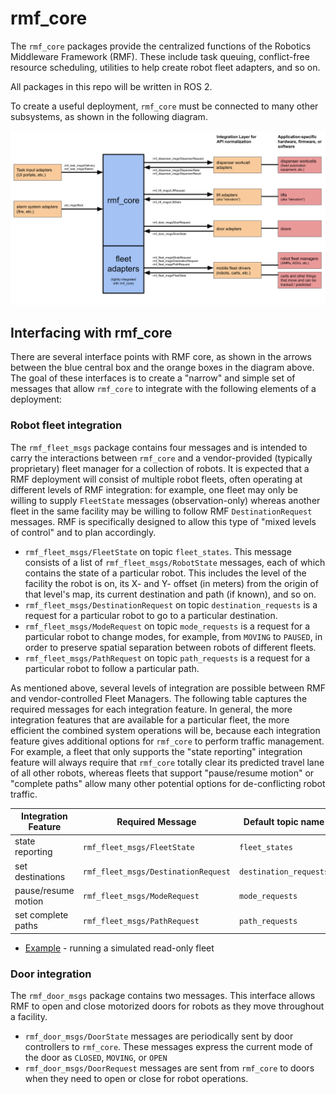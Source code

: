 # rmf\_core
The `rmf_core` packages provide the centralized functions of
the Robotics Middleware Framework (RMF). These include task
queuing, conflict-free resource scheduling, utilities to help
create robot fleet adapters, and so on.

All packages in this repo will be written in ROS 2.

To create a useful deployment, `rmf_core` must be connected
to many other subsystems, as shown in the following diagram.

![integration-diagram](/docs/rmf_core_integration_diagram.png)

## Interfacing with rmf\_core

There are several interface points with RMF core, as shown in the arrows
between the blue central box and the orange boxes in the diagram above. The
goal of these interfaces is to create a "narrow" and simple set of messages
that allow `rmf_core` to integrate with the following elements of a
deployment:

### Robot fleet integration

The `rmf_fleet_msgs` package contains four messages and is
intended to carry the interactions between `rmf_core` and a vendor-provided
(typically proprietary) fleet manager for a collection of robots. It is
expected that a RMF deployment will consist of multiple robot fleets, often
operating at different levels of RMF integration: for example, one fleet may
only be willing to supply `FleetState` messages (observation-only) whereas
another fleet in the same facility may be willing to follow RMF
`DestinationRequest` messages. RMF is specifically designed to allow this
type of "mixed levels of control" and to plan accordingly.

 * `rmf_fleet_msgs/FleetState` on topic `fleet_states`. This message consists of a list of `rmf_fleet_msgs/RobotState` messages, each of which contains the state of a particular robot. This includes the level of the facility the robot is on, its X- and Y- offset (in meters) from the origin of that level's map, its current destination and path (if known), and so on.
 * `rmf_fleet_msgs/DestinationRequest` on topic `destination_requests` is a request for a particular robot
to go to a particular destination.
 * `rmf_fleet_msgs/ModeRequest` on topic `mode_requests` is a request for a particular robot to change modes, for example, from `MOVING` to `PAUSED`, in order to preserve spatial separation between robots of different fleets.
 * `rmf_fleet_msgs/PathRequest` on topic `path_requests` is a request for a particular robot to follow a particular path.

As mentioned above, several levels of integration are possible between RMF and
vendor-controlled Fleet Managers. The following table captures the required
messages for each integration feature. In general, the more integration
features that are available for a particular fleet, the more efficient the
combined system operations will be, because each integration feature gives
additional options for `rmf_core` to perform traffic management. For example, a
fleet that only supports the "state reporting" integration feature will always
require that `rmf_core` totally clear its predicted travel lane of all other
robots, whereas fleets that support "pause/resume motion" or "complete paths"
allow many other potential options for de-conflicting robot traffic.

| Integration Feature | Required Message | Default topic name |
| --- | --- | --- |
| state reporting | `rmf_fleet_msgs/FleetState` | `fleet_states ` |
| set destinations | `rmf_fleet_msgs/DestinationRequest` | `destination_requests` |
| pause/resume motion | `rmf_fleet_msgs/ModeRequest` | `mode_requests` |
| set complete paths | `rmf_fleet_msgs/PathRequest` | `path_requests` |

* [Example](docs/fake_fleet_adapter.md) - running a simulated read-only fleet

### Door integration

The `rmf_door_msgs` package contains two messages. This interface allows
RMF to open and close motorized doors for robots as they move throughout a
facility.
 * `rmf_door_msgs/DoorState` messages are periodically sent by door controllers
to `rmf_core`. These messages express the current mode of the door as `CLOSED`, `MOVING`, or `OPEN`
 * `rmf_door_msgs/DoorRequest` messages are sent from `rmf_core` to doors when
they need to open or close for robot operations.
